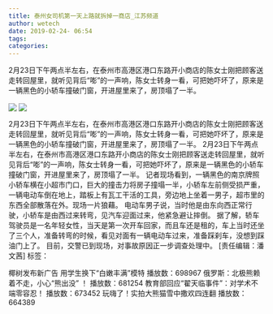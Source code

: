 ```yaml
---
title: 泰州女司机第一天上路就拆掉一商店_江苏频道
author: wetech
date: 2019-02-24- 06:54
tags: 
categories: 
---
```

2月23日下午两点半左右，在泰州市高港区港口东路开小商店的陈女士刚把顾客送走转回屋里，就听见背后“嘭”的一声响，陈女士转身一看，可把她吓坏了，原来是一辆黑色的小轿车撞破门窗，开进屋里来了，房顶塌了一半。
<!-- more -->
                
<img align="center" border="0" src="http://p2.ifengimg.com/a/2019_09/d05397e63603b5b_size191_w600_h800.jpg" />
                
<img align="center" border="0" src="http://p2.ifengimg.com/a/2016/0810/204c433878d5cf9size1_w16_h16.png" />
            
2月23日下午两点半左右，在泰州市高港区港口东路开小商店的陈女士刚把顾客送走转回屋里，就听见背后“嘭”的一声响，陈女士转身一看，可把她吓坏了，原来是一辆黑色的小轿车撞破门窗，开进屋里来了，房顶塌了一半。
2月23日下午两点半左右，在泰州市高港区港口东路开小商店的陈女士刚把顾客送走转回屋里，就听见背后“嘭”的一声响，陈女士转身一看，可把她吓坏了，原来是一辆黑色的小轿车撞破门窗，开进屋里来了，房顶塌了一半。
记者现场看到，一辆黑色的南京牌照小轿车横在小超市门口，巨大的撞击力将房子撞塌一半，小轿车左前侧受损严重，一辆电动车倒在地上，踏板上有瓦工干活的工具，旁边地上坐着一男子，超市里的东西全部散落在外。现场一片狼藉。
电动车男子说，当时他是由东向西正常行驶，小轿车是由西过来转弯，见汽车迎面过来，他紧急避让摔倒。
据了解，轿车驾驶员是一名年轻女性，当天是第一次开车回家，而且车还是租的，车上当时还坐了三个人，准备转弯的时候，看见对面有一辆电动车过来，准备踩刹车，没想到踩油门上了。
目前，交警已到现场，对事故原因正一步调查处理中。
[责任编辑：潘文茜]
标签：
 
 
             
椰树发布新广告 用学生换下“白嫩丰满”模特
播放数：698967
俄罗斯：北极熊赖着不走，小心“熊出没” ！
播放数：681254
教育部回应“翟天临事件”：对学术不端零容忍！
播放数：673452
玩嗨了！实拍大熊猫雪中撒欢四连翻
播放数：664389
